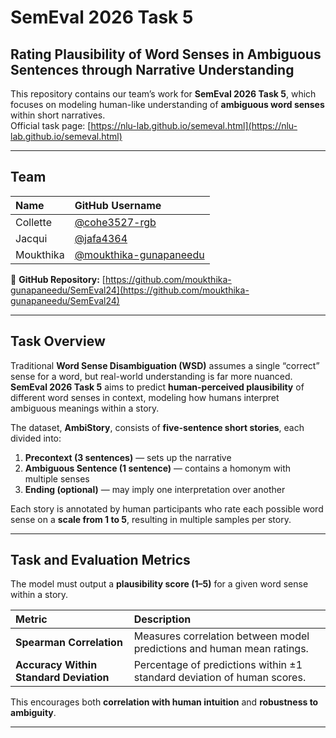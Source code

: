 # SemEval 2026 Task 5
## Rating Plausibility of Word Senses in Ambiguous Sentences through Narrative Understanding

This repository contains our team’s work for **SemEval 2026 Task 5**, which focuses on modeling human-like understanding of **ambiguous word senses** within short narratives.  
Official task page: [https://nlu-lab.github.io/semeval.html](https://nlu-lab.github.io/semeval.html)

---

## Team 

| Name | GitHub Username |
|:--|:--|
| Collette | [@cohe3527-rgb](https://github.com/cohe3527-rgb) |
| Jacqui | [@jafa4364](https://github.com/jafa4364) |
| Moukthika | [@moukthika-gunapaneedu](https://github.com/moukthika-gunapaneedu) |

📂 **GitHub Repository:** [https://github.com/moukthika-gunapaneedu/SemEval24](https://github.com/moukthika-gunapaneedu/SemEval24)

---

## Task Overview

Traditional **Word Sense Disambiguation (WSD)** assumes a single “correct” sense for a word, but real-world understanding is far more nuanced.  
**SemEval 2026 Task 5** aims to predict **human-perceived plausibility** of different word senses in context, modeling how humans interpret ambiguous meanings within a story.

The dataset, **AmbiStory**, consists of **five-sentence short stories**, each divided into:
1. **Precontext (3 sentences)** — sets up the narrative  
2. **Ambiguous Sentence (1 sentence)** — contains a homonym with multiple senses  
3. **Ending (optional)** — may imply one interpretation over another  

Each story is annotated by human participants who rate each possible word sense on a **scale from 1 to 5**, resulting in multiple samples per story.

---

## Task and Evaluation Metrics

The model must output a **plausibility score (1–5)** for a given word sense within a story.

| Metric | Description |
|:--|:--|
| **Spearman Correlation** | Measures correlation between model predictions and human mean ratings. |
| **Accuracy Within Standard Deviation** | Percentage of predictions within ±1 standard deviation of human scores. |

This encourages both **correlation with human intuition** and **robustness to ambiguity**.

---
